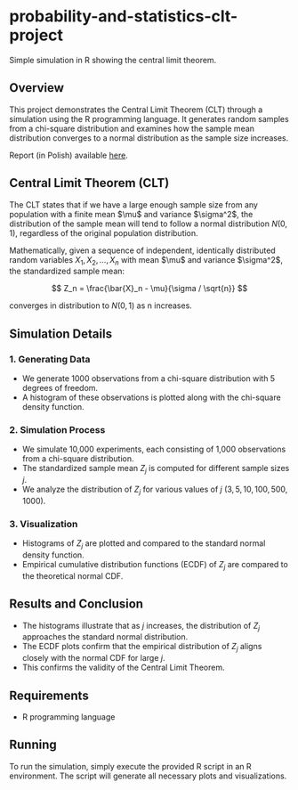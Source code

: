# probability-and-statistics-clt-project
Simple simulation in R showing the central limit theorem.

## Overview
This project demonstrates the Central Limit Theorem (CLT) through a simulation using the R programming language. It generates random samples from a chi-square distribution and examines how the sample mean distribution converges to a normal distribution as the sample size increases.

Report (in Polish) available [here](https://github.com/kasiabeben10/probability-and-statistics-clt-project/tree/main/report.pdf).

## Central Limit Theorem (CLT)
The CLT states that if we have a large enough sample size from any population with a finite mean $\mu\$ and variance $\sigma^2\$, the distribution of the sample mean will tend to follow a normal distribution $N(0,1)$, regardless of the original population distribution.

Mathematically, given a sequence of independent, identically distributed random variables $X_1, X_2, ..., X_n$ with mean $\mu\$ and variance $\sigma^2\$, the standardized sample mean:

$$  Z_n = \frac{\bar{X}_n - \mu}{\sigma / \sqrt{n}}  $$

converges in distribution to $N(0,1)$ as n increases.

## Simulation Details

### 1. Generating Data
- We generate 1000 observations from a chi-square distribution with 5 degrees of freedom.
- A histogram of these observations is plotted along with the chi-square density function.

### 2. Simulation Process
- We simulate 10,000 experiments, each consisting of 1,000 observations from a chi-square distribution.
- The standardized sample mean $Z_j$ is computed for different sample sizes $j$.
- We analyze the distribution of $Z_j$ for various values of $j$ $(3, 5, 10, 100, 500, 1000)$.

### 3. Visualization
- Histograms of $Z_j$ are plotted and compared to the standard normal density function.
- Empirical cumulative distribution functions (ECDF) of $Z_j$ are compared to the theoretical normal CDF.

## Results and Conclusion
- The histograms illustrate that as $j$ increases, the distribution of $Z_j$ approaches the standard normal distribution.
- The ECDF plots confirm that the empirical distribution of $Z_j$ aligns closely with the normal CDF for large $j$.
- This confirms the validity of the Central Limit Theorem.

## Requirements
- R programming language

## Running
To run the simulation, simply execute the provided R script in an R environment. The script will generate all necessary plots and visualizations.



